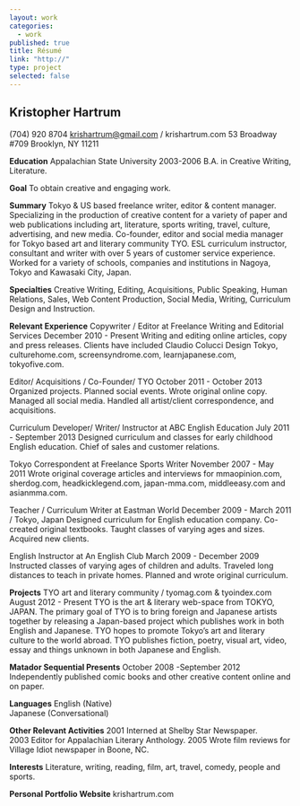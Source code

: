 ```yaml
---
layout: work
categories: 
  - work
published: true
title: Résumé
link: "http://"
type: project
selected: false
---
```


## Kristopher Hartrum
(704) 920 8704
krishartrum@gmail.com / krishartrum.com
53 Broadway #709
 Brooklyn, NY 11211

**Education**
Appalachian State University
2003-2006
B.A. in Creative Writing, Literature.

**Goal**
To obtain creative and engaging work.

**Summary**
Tokyo & US based freelance writer, editor & content manager. Specializing in the production of creative content for a variety of paper and web publications including art, literature, sports writing, travel, culture, advertising, and new media. Co-founder, editor and social media manager for Tokyo based art and literary community TYO. ESL curriculum instructor, consultant and writer with over 5 years of customer service experience. Worked for a variety of schools, companies and institutions in Nagoya, Tokyo and Kawasaki City, Japan.

**Specialties**
Creative Writing, Editing, Acquisitions, Public Speaking, Human Relations, Sales, Web Content Production, Social Media, Writing, Curriculum Design and Instruction.

**Relevant Experience**
Copywriter / Editor at Freelance Writing and Editorial Services
December 2010 - Present
Writing and editing online articles, copy and press releases. Clients have included Claudio Colucci Design Tokyo, culturehome.com, screensyndrome.com, learnjapanese.com, tokyofive.com.

Editor/ Acquisitions / Co-Founder/ TYO
October 2011 - October 2013
Organized projects. Planned social events. Wrote original online copy. Managed all social media. Handled all artist/client correspondence, and acquisitions.

Curriculum Developer/ Writer/ Instructor at ABC English Education
July 2011 - September 2013
Designed curriculum and classes for early childhood English education. Chief of sales and customer relations. 


Tokyo Correspondent at Freelance Sports Writer
November 2007 - May 2011
Wrote original coverage articles and interviews for mmaopinion.com, sherdog.com, headkicklegend.com, japan-mma.com, middleeasy.com and asianmma.com.

Teacher / Curriculum Writer at Eastman World
December 2009 - March 2011 / Tokyo, Japan
Designed curriculum for English education company. Co-created original textbooks. Taught classes of varying ages and sizes. Acquired new clients.

English Instructor at An English Club
March 2009 - December 2009
Instructed classes of varying ages of children and adults. Traveled long distances to teach in private homes. Planned and wrote original curriculum.

**Projects**
TYO art and literary community / tyomag.com & tyoindex.com
August 2012 - Present
TYO is the art & literary web-space from TOKYO, JAPAN. The primary goal of TYO is to bring foreign and Japanese artists together by releasing a Japan-based project which publishes work in both English and Japanese. TYO hopes to promote Tokyo’s art and literary culture to the world abroad. TYO publishes fiction, poetry, visual art, video, essay and things unknown in both Japanese and English.

**Matador Sequential Presents**
October 2008 -September 2012
Independently published comic books and other creative content online and on paper.

**Languages**
English (Native)  
Japanese (Conversational)

**Other Relevant Activities**
2001 Interned at Shelby Star Newspaper.  
2003 Editor for Appalachian Literary Anthology.
2005 Wrote film reviews for Village Idiot newspaper in Boone, NC.

**Interests**
Literature, writing, reading, film, art, travel, comedy, people and sports.

**Personal Portfolio Website**
krishartrum.com